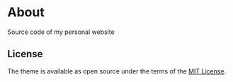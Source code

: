 # About

Source code of my personal website

## License

The theme is available as open source under the terms of the [MIT License](http://opensource.org/licenses/MIT).
